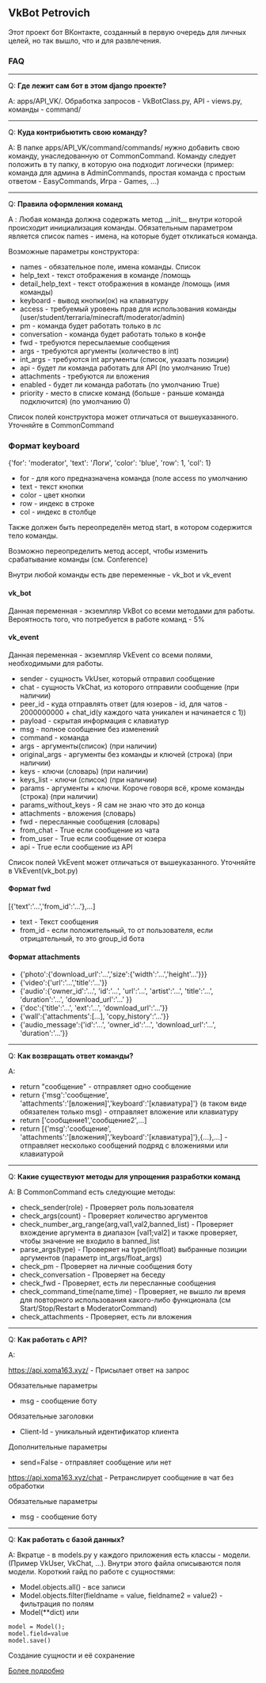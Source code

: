 ## VkBot Petrovich

Этот проект бот ВКонтакте, созданный в первую очередь для личных целей, но так вышло, что и для развлечения.

### FAQ

---

Q: **Где лежит сам бот в этом django проекте?**

A: apps/API_VK/. Обработка запросов - VkBotClass.py, API - views.py, команды - command/

---

Q: **Куда контрибьютить свою команду?**

A: В папке apps/API_VK/command/commands/ нужно добавить свою команду, унаследованную от CommonCommand. 
Команду следует положить в ту папку, в которую она подходит логически (пример: команда для админа в AdminCommands, простая команда с простым ответом - EasyCommands, Игра - Games, ...)

---

Q: **Правила оформления команд**

A : Любая команда должна содержать метод \_\_init\_\_ внутри которой происходит инициализация команды. Обязательным параметром является список names - имена, на которые будет откликаться команда.

Возможные параметры конструктора:
- names - обязательное поле, имена команды. Список
- help_text - текст отображения в команде /помощь
- detail_help_text - текст отображения в команде /помощь (имя команды)
- keyboard - вывод кнопки(ок) на клавиатуру
- access - требуемый уровень прав для использования команды (user/student/terraria/minecraft/moderator/admin)
- pm - команда будет работать только в лс
- conversation - команда будет работать только в конфе
- fwd - требуются пересылаемые сообщения
- args - требуются аргументы (количество в int)
- int_args - требуются int аргументы (список, указать позиции)
- api - будет ли команда работать для API (по умолчанию True) 
- attachments - требуются ли вложения 
- enabled - будет ли команда работать (по умолчанию True)
- priority - место в списке команд (больше - раньше команда подключится) (по умолчанию 0)

Список полей конструктора может отличаться от вышеуказанного. Уточняйте в CommonCommand

### Формат keyboard
{'for': 'moderator', 'text': 'Логи', 'color': 'blue', 'row': 1, 'col': 1}
- for - для кого предназначена команда (поле access по умолчанию
- text - текст кнопки
- color - цвет кнопки
- row - индекс в строке
- col - индекс в столбце


Также должен быть переопределён метод start, в котором содержится тело команды.

Возможно переопределить метод accept, чтобы изменить срабатывание команды (см. Conference)

Внутри любой команды есть две переменные - vk_bot и vk_event

#### vk_bot
Данная переменная - экземпляр VkBot со всеми методами для работы. Вероятность того, что потребуется в работе команд - 5%

#### vk_event
Данная переменная - экземпляр VkEvent со всеми полями, необходимыми для работы. 

- sender - сущность VkUser, который отправил сообщение
- chat  - сущность VkChat, из которого отправили сообщение (при наличии)
- peer_id - куда отправлять ответ (для юзеров - id, для чатов - 2000000000 + chat_id(у каждого чата уникален и начинается с 1))
- payload - скрытая информация с клавиатур
- msg - полное сообщение без изменений
- command - команда
- args - аргументы(список) (при наличии) 
- original_args - аргументы без команды и ключей (строка) (при наличии)
- keys - ключи (словарь) (при наличии)
- keys_list - ключи (список) (при наличии)
- params - аргументы + ключи. Короче говоря всё, кроме команды (строка) (при наличии)
- params_without_keys - Я сам не знаю что это до конца 
- attachments - вложения (словарь)
- fwd - пересланные сообщения (словарь)
- from_chat - True если сообщение из чата 
- from_user - True если сообщение от юзера
- api - True если сообщение из API

Список полей VkEvent может отличаться от вышеуказанного. Уточняйте в VkEvent(vk_bot.py)

#### Формат fwd
[{'text':'...','from_id':'...'},...]
- text - Текст сообщения
- from_id - если положительный, то от пользователя, если отрицательный, то это group_id бота

#### Формат attachments

- {'photo':{'download_url':'...','size':{'width':'...','height'...'}}}
- {'video':{'url':'...','title':'...'}}
- {'audio':{'owner_id':'...', 'id':'...', 'url':'...', 'artist':'...', 'title':'...', 'duration':'...', 'download_url':'...' }}
- {'doc':{'title':'...', 'ext':'...', 'download_url':'...'}}
- {'wall':{'attachments':[...], 'copy_history':'...'}}
- {'audio_message':{'id':'...', 'owner_id':'...', 'download_url':'...', 'duration':'...'}}

--- 

Q: **Как возвращать ответ команды?**

A:
- return "сообщение" - отправляет одно сообщение
- return {'msg':'сообщение', 'attachments':'[вложения]','keyboard':'[клавиатура]'} (в таком виде обязателен только msg) - отправляет вложение или клавиатуру
- return ['сообщение1','сообщение2',...]
- return [{'msg':'сообщение', 'attachments':'[вложения]','keyboard':'[клавиатура]'},{...},...] - отправляет несколько сообщений подряд с вложениями или клавиатурой

---

Q: **Какие существуют методы для упрощения разработки команд**

A: В CommonCommand есть следующие методы:
- check_sender(role) - Проверяет роль пользователя
- check_args(count) - Проверяет количество аргументов
- check_number_arg_range(arg,val1,val2,banned_list) - Проверяет вхождение аргумента в диапазон [val1;val2] и также проверяет, чтобы значение не входило в banned_list 
- parse_args(type) - Проверяет на type(int/float) выбранные позиции аргументов (параметр int_args/float_args)
- check_pm - Проверяет на личные сообщения боту
- check_conversation - Проверяет на беседу
- check_fwd - Проверяет, есть ли пересланные сообщения 
- check_command_time(name,time) - Проверяет, не вышло ли время для повторного использования какого-либо функционала (см Start/Stop/Restart в ModeratorCommand)
- check_attachments - Проверяет, есть ли вложения

---

Q: **Как работать с API?**

A: 

https://api.xoma163.xyz/ - Присылает ответ на запрос

Обязательные параметры
- msg - сообщение боту

Обязательные заголовки

- Client-Id - уникальный идентификатор клиента

Дополнительные параметры
- send=False - отправляет сообщение или нет

https://api.xoma163.xyz/chat - Ретранслирует сообщение в чат без обработки

Обязательные параметры
- msg - сообщение боту

---

Q: **Как работать с базой данных?**

A: Вкратце - в models.py у каждого приложения есть классы - модели. (Пример VkUser, VkChat, ...). Внутри этого файла описываются поля модели. Короткий гайд по работе с сущностями:
- Model.objects.all() - все записи
- Model.objects.filter(fieldname = value, fieldname2 = value2) - фильтрация по полям
- Model(**dict) или 
```
model = Model();
model.field=value
model.save()
```
Создание сущности и её сохранение

[Более подробно](https://docs.djangoproject.com/en/2.2/topics/db/models/)